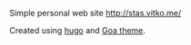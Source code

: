 Simple personal web site http://stas.vitko.me/

Created using [hugo](https://gohugo.io) and [Goa theme](https://github.com/shenoybr/hugo-goa).
